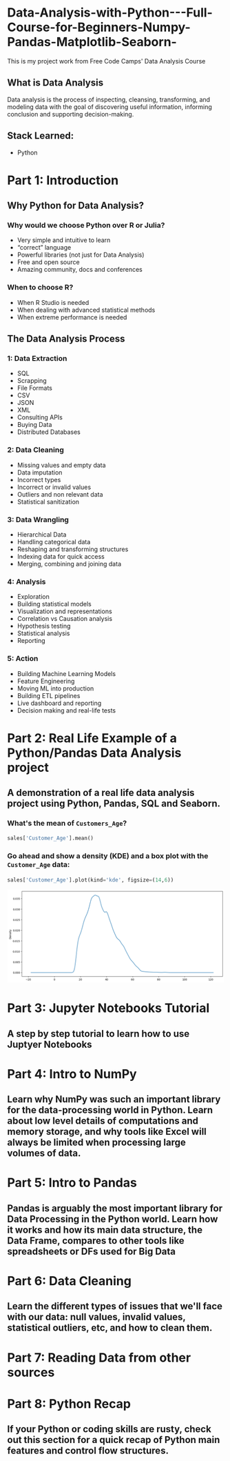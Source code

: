 # Data-Analysis-with-Python---Full-Course-for-Beginners-Numpy-Pandas-Matplotlib-Seaborn-
This is my project work from Free Code Camps' Data Analysis Course



## What is Data Analysis
Data analysis is the process of inspecting, cleansing, transforming, and modeling data with the goal of discovering useful information, informing conclusion and supporting decision-making.


## Stack Learned:
- Python


# Part 1: Introduction
## Why Python for Data Analysis?
### Why would we choose Python over R or Julia?
- Very simple and intuitive to learn  
- “correct” language  
- Powerful libraries (not just for Data Analysis)  
- Free and open source  
- Amazing community, docs and conferences  


### When to choose R?
- When R Studio is needed  
- When dealing with advanced statistical methods  
- When extreme performance is needed  


## The Data Analysis Process
### 1: Data Extraction
- SQL
- Scrapping
- File Formats
- CSV
- JSON
- XML
- Consulting APIs
- Buying Data
- Distributed Databases

### 2: Data Cleaning
- Missing values and empty data
- Data imputation
- Incorrect types
- Incorrect or invalid values
- Outliers and non relevant data
- Statistical sanitization

### 3: Data Wrangling
- Hierarchical Data
- Handling categorical data
- Reshaping and transforming structures
- Indexing data for quick access
- Merging, combining and joining data

### 4: Analysis
- Exploration
- Building statistical models
- Visualization and representations
- Correlation vs Causation analysis
- Hypothesis testing
- Statistical analysis
- Reporting

### 5: Action
- Building Machine Learning Models
- Feature Engineering
- Moving ML into production
- Building ETL pipelines
- Live dashboard and reporting
- Decision making and real-life tests


# Part 2: Real Life Example of a Python/Pandas Data Analysis project
## A demonstration of a real life data analysis project using Python, Pandas, SQL and Seaborn.

### What's the mean of `Customers_Age`?
```python
sales['Customer_Age'].mean()
```

### Go ahead and show a <b>density (KDE)</b> and a <b>box plot</b> with the `Customer_Age` data:
```python
sales['Customer_Age'].plot(kind='kde', figsize=(14,6))
```
![image info](/Lecture_02/Images/2_1.png)
































# Part 3: Jupyter Notebooks Tutorial
## A step by step tutorial to learn how to use Juptyer Notebooks




# Part 4: Intro to NumPy
## Learn why NumPy was such an important library for the data-processing world in Python. Learn about low level details of computations and memory storage, and why tools like Excel will always be limited when processing large volumes of data.


# Part 5: Intro to Pandas
## Pandas is arguably the most important library for Data Processing in the Python world. Learn how it works and how its main data structure, the Data Frame, compares to other tools like spreadsheets or DFs used for Big Data


# Part 6: Data Cleaning
## Learn the different types of issues that we'll face with our data: null values, invalid values, statistical outliers, etc, and how to clean them.



# Part 7: Reading Data from other sources




# Part 8: Python Recap
## If your Python or coding skills are rusty, check out this section for a quick recap of Python main features and control flow structures.



